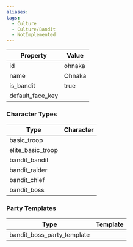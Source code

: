```yaml
---
aliases: 
tags:
  - Culture
  - Culture/Bandit
  - NotImplemented
---
```


| Property         | Value  |
| ---------------- | ------ |
| id               | ohnaka |
| name             | Ohnaka |
| is_bandit        | true   |
| default_face_key |        |

### Character Types
| Type              | Character |
| ----------------- | --------- |
| basic_troop       |           |
| elite_basic_troop |           |
| bandit_bandit     |           |
| bandit_raider     |           |
| bandit_chief      |           |
| bandit_boss       |           |

### Party Templates
| Type                       | Template |
| -------------------------- | -------- |
| bandit_boss_party_template |          |
